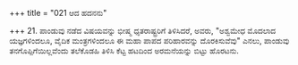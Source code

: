 +++
title = "021 ಆದ ಹದನನು"

+++
21. ಪಾಂಡುವು ನಡೆದ ವಿಷಯವನ್ನು ಭೀಷ್ಮ ಧೃತರಾಷ್ಟ್ರರಿಗೆ ತಿಳಿಸಿದರೆ, ಅವರು, "ಅಶ್ವಮೇಧ ಮೊದಲಾದ ಯಜ್ಞಗಳಿಂದಲೂ, ವೈದಿಕ ಮಂತ್ರಗಳಿಂದಲೂ ಈ ಮಹಾ ಪಾಪದ ಪರಿಹಾರವನ್ನು ದೊರಕಿಸುವೆವು" ಎನಲು, ಪಾಂಡುವು ತನಗೊಪ್ಪಿಗೆಯಿಲ್ಲವೆಂದು ತಲೆಕೊಡಹಿ ತಿಳಿಸಿ ಕೆಟ್ಟ ಹಟದಿಂದ ಅರಮನೆಯನ್ನು ಬಿಟ್ಟು ಹೊರಟನು.